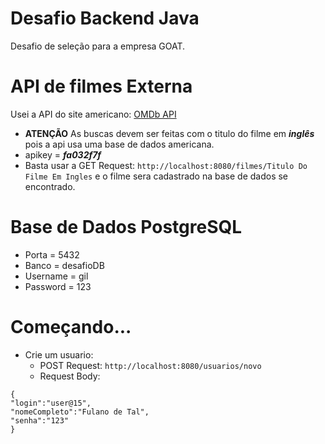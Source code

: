 # Desafio Backend Java
 Desafio de seleção para a empresa GOAT.
 
# API de filmes Externa
 Usei a API do site americano: [OMDb API](http://www.omdbapi.com/)
 - **ATENÇÃO** As buscas devem ser feitas com o titulo do filme em **_inglês_** pois a api usa uma base de dados americana.
 - apikey = **_fa032f7f_**
 - Basta usar a GET Request: `http://localhost:8080/filmes/Titulo Do Filme Em Ingles` e o filme sera cadastrado na base de dados se encontrado.
 
# Base de Dados PostgreSQL
 - Porta = 5432
 - Banco = desafioDB
 - Username = gil
 - Password = 123
 
 # Começando...
  - Crie um usuario:
    - POST Request: 
     `http://localhost:8080/usuarios/novo`
    - Request Body:
 ```
{
 "login":"user@15",
 "nomeCompleto":"Fulano de Tal",
 "senha":"123"
}
 ```
